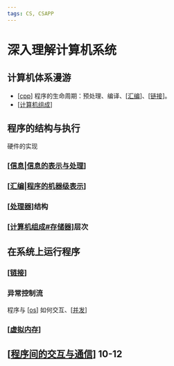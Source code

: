 ```yaml
---
tags: CS, CSAPP
---
```

# 深入理解计算机系统

## 计算机体系漫游

- [[cpp]] 程序的生命周期：预处理、编译、[[汇编]]、[[链接]]。
- [[计算机组成]]

## 程序的结构与执行

硬件的实现

### [[信息|信息的表示与处理]]

### [[汇编|程序的机器级表示]]

### [[处理器]]结构

### [[计算机组成#存储器]]层次

## 在系统上运行程序

### [[链接]]

### 异常控制流

程序与 [[os]] 如何交互、[[并发]]

### [[虚拟内存]]

## [[程序间的交互与通信]] 10-12

[//begin]: # "Autogenerated link references for markdown compatibility"
[cpp]: ../utils/cpp.md "Cpp"
[汇编]: 汇编.md "程序的机器级表示"
[链接]: 链接.md "链接"
[计算机组成]: 计算机组成.md "计算机组成"
[信息|信息的表示与处理]: 信息.md "信息的表示与处理"
[汇编|程序的机器级表示]: 汇编.md "程序的机器级表示"
[处理器]: 处理器.md "处理器体系结构"
[计算机组成#存储器]: 计算机组成.md "计算机组成"
[链接]: 链接.md "链接"
[os]: <../operating system/os.md> "操作系统"
[并发]: 并发.md "并发"
[虚拟内存]: 虚拟内存.md "虚拟内存"
[程序间的交互与通信]: 程序间的交互与通信.md "进程间的交互与通信"
[//end]: # "Autogenerated link references"
[//begin]: # "Autogenerated link references for markdown compatibility"
[cpp]: ../utils/cpp.md "Cpp"
[汇编]: 汇编.md "程序的机器级表示"
[链接]: 链接.md "链接"
[计算机组成]: 计算机组成.md "计算机组成"
[信息|信息的表示与处理]: 信息.md "信息的表示与处理"
[汇编|程序的机器级表示]: 汇编.md "程序的机器级表示"
[处理器]: 处理器.md "处理器体系结构"
[计算机组成#存储器]: 计算机组成.md "计算机组成"
[链接]: 链接.md "链接"
[os]: <../operating system/os.md> "操作系统"
[并发]: 并发.md "并发"
[虚拟内存]: 虚拟内存.md "虚拟内存"
[程序间的交互与通信]: 程序间的交互与通信.md "进程间的交互与通信"
[//end]: # "Autogenerated link references"
